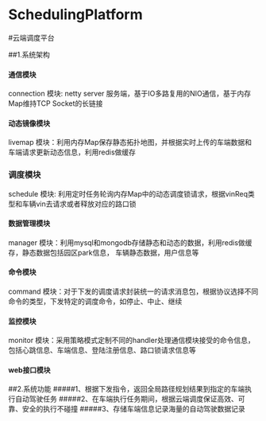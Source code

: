 # SchedulingPlatform
#云端调度平台

##1.系统架构

#### 通信模块
connection 模块: netty server 服务端，基于IO多路复用的NIO通信，基于内存Map维持TCP Socket的长链接
#### 动态镜像模块
livemap 模块：利用内存Map保存静态拓扑地图，并根据实时上传的车端数据和车端请求更新动态信息，利用redis做缓存
### 调度模块
schedule 模块: 利用定时任务轮询内存Map中的动态调度锁请求，根据vinReq类型和车辆vin去请求或者释放对应的路口锁
#### 数据管理模块
manager 模块：利用mysql和mongodb存储静态和动态的数据，利用redis做缓存，静态数据包括园区park信息，
车辆静态数据，用户信息等
#### 命令模块
command 模块：对于下发的调度请求封装统一的请求消息包，根据协议选择不同命令的类型，下发特定的调度命令，如停止、中止、继续
#### 监控模块
monitor 模块：采用策略模式定制不同的handler处理通信模块接受的命令信息，包括心跳信息、车端信息、登陆注册信息、路口锁请求信息等
#### web接口模块
##2.系统功能
#####1、根据下发指令，返回全局路径规划结果到指定的车端执行自动驾驶任务
#####2、在车端执行任务期间，根据云端调度保证高效、可靠、安全的执行不碰撞
#####3、存储车端信息记录海量的自动驾驶数据记录